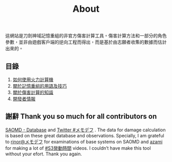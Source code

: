 ﻿---
layout: page
title: About
permalink: /zh-TW/about/
lang: zh-TW
order: 100
---
這網站是刀劍神域記憶重組的非官方傷害計算工具。傷害計算方法和一部分的角色參數，並非由遊戲客戶端的逆向工程而得出，而是基於由志願者收集的數據而估計出來的。

## 目錄
1. [如何使用火力計算機](/zh-TW/usage)
2. [關於記憶重組的用語及技巧](/zh-TW/tips)
3. [關於傷害計算的知識](/zh-TW/knowledge)
4. [開發者情報](/zh-TW/developer)

## 謝辭 Thank you so much for all contributors on
[SAOMD - Database](https://saomd-fanadata.fr/)
and
[Twitter #メモデフ](https://twitter.com/search?q=%23%E3%83%A1%E3%83%A2%E3%83%87%E3%83%95)
.
The data for damage calculation is based on these great database and observations. 
Specially, I am grateful to [rinor@メモデフ](https://twitter.com/rinor7001)
for examinations of base systems on SAOMD and [azami](https://twitter.com/azami0172) for making a lot of [#S3発動時間](https://twitter.com/search?q=%23S3%E7%99%BA%E5%8B%95%E6%99%82%E9%96%93&src=typd) videos.
I couldn’t have make this tool without your efort. 
Thank you again.
